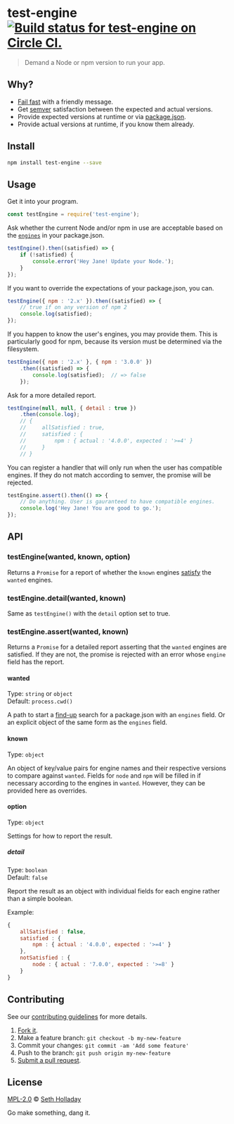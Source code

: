 # test-engine [![Build status for test-engine on Circle CI.](https://img.shields.io/circleci/project/sholladay/test-engine/master.svg "Circle Build Status")](https://circleci.com/gh/sholladay/test-engine "Test Engine Builds")

> Demand a Node or npm version to run your app.

## Why?

 - [Fail fast](https://en.wikipedia.org/wiki/Fail-fast) with a friendly message.
 - Get [semver](http://semver.org "The semantic versioning specification.") satisfaction between the expected and actual versions.
 - Provide expected versions at runtime or via [package.json](https://docs.npmjs.com/files/package.json "Documentation for what the package.json file is all about.").
 - Provide actual versions at runtime, if you know them already.

## Install

```sh
npm install test-engine --save
```

## Usage

Get it into your program.

```js
const testEngine = require('test-engine');
```

Ask whether the current Node and/or npm in use are acceptable based on the [`engines`](https://docs.npmjs.com/files/package.json "Documentation for package.json and its engines field.") in your package.json.

```js
testEngine().then((satisfied) => {
    if (!satisfied) {
        console.error('Hey Jane! Update your Node.');
    }
});
```

If you want to override the expectations of your package.json, you can.

```js
testEngine({ npm : '2.x' }).then((satisfied) => {
    // true if on any version of npm 2
    console.log(satisfied);
});
```

If you happen to know the user's engines, you may provide them. This is particularly
good for npm, because its version must be determined via the filesystem.

```js
testEngine({ npm : '2.x' }, { npm : '3.0.0' })
    .then((satisfied) => {
        console.log(satisfied);  // => false
    });
```

Ask for a more detailed report.

```js
testEngine(null, null, { detail : true })
    .then(console.log);
    // {
    //     allSatisfied : true,
    //     satisfied : {
    //         npm : { actual : '4.0.0', expected : '>=4' }
    //     }
    // }
```

You can register a handler that will only run when the user has compatible engines.
If they do not match according to semver, the promise will be rejected.

```js
testEngine.assert().then(() => {
    // Do anything. User is gauranteed to have compatible engines.
    console.log('Hey Jane! You are good to go.');
});
```

## API

### testEngine(wanted, known, option)

Returns a `Promise` for a report of whether the `known` engines [satisfy](https://github.com/npm/node-semver#ranges) the `wanted` engines.

### testEngine.detail(wanted, known)

Same as `testEngine()` with the `detail` option set to true.

### testEngine.assert(wanted, known)

Returns a `Promise` for a detailed report asserting that the `wanted` engines are satisfied. If they are not, the promise is rejected with an error whose `engine` field has the report.

#### wanted

Type: `string` or `object`<br>
Default: `process.cwd()`

A path to start a [find-up](https://github.com/sindresorhus/find-up) search for a package.json with an `engines` field. Or an explicit object of the same form as the `engines` field.

#### known

Type: `object`

An object of key/value pairs for engine names and their respective versions to compare against `wanted`. Fields for `node` and `npm` will be filled in if necessary according to the engines in `wanted`. However, they can be provided here as overrides.

#### option

Type: `object`

Settings for how to report the result.

##### detail

Type: `boolean`<br>
Default: `false`

Report the result as an object with individual fields for each engine rather than a simple boolean.

Example:

```js
{
    allSatisfied : false,
    satisfied : {
        npm : { actual : '4.0.0', expected : '>=4' }
    },
    notSatisfied : {
        node : { actual : '7.0.0', expected : '>=8' }
    }
}
```

## Contributing

See our [contributing guidelines](https://github.com/sholladay/test-engine/blob/master/CONTRIBUTING.md "The guidelines for participating in this project.") for more details.

1. [Fork it](https://github.com/sholladay/test-engine/fork).
2. Make a feature branch: `git checkout -b my-new-feature`
3. Commit your changes: `git commit -am 'Add some feature'`
4. Push to the branch: `git push origin my-new-feature`
5. [Submit a pull request](https://github.com/sholladay/test-engine/compare "Submit code to this project for review.").

## License

[MPL-2.0](https://github.com/sholladay/test-engine/blob/master/LICENSE "The license for test-engine.") © [Seth Holladay](http://seth-holladay.com "Author of test-engine.")

Go make something, dang it.
